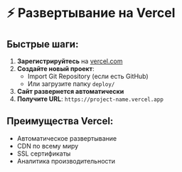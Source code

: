 # ⚡ Развертывание на Vercel

## Быстрые шаги:

1. **Зарегистрируйтесь** на [vercel.com](https://vercel.com)
2. **Создайте новый проект**:
   - Import Git Repository (если есть GitHub)
   - Или загрузите папку `deploy/`
3. **Сайт развернется автоматически**
4. **Получите URL**: `https://project-name.vercel.app`

## Преимущества Vercel:
- Автоматическое развертывание
- CDN по всему миру
- SSL сертификаты
- Аналитика производительности
